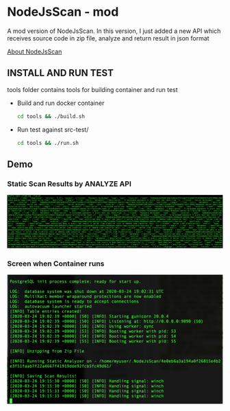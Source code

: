# NodeJsScan - mod
A mod version of NodeJsScan. In this version, I just added a new API which receives source code in zip file, analyze and return result in json format

[About NodeJsScan](https://github.com/ajinabraham/NodeJsScan)

## INSTALL AND RUN TEST

tools folder contains tools for building container and run test

* Build and run docker container

  ```bash
  cd tools && ./build.sh
  ```
  
* Run test against src-test/

  ```bash
  cd tools && ./run.sh
  ```

## Demo 

### Static Scan Results by ANALYZE API

![Static Scan Results by ANALYZE API](https://raw.githubusercontent.com/hoanhp/NodeJsScan/master/assets/Screen%20Shot%202020-03-25%20at%202.07.38%20AM.png)

### Screen when Container runs

![Screen when Docker run](https://raw.githubusercontent.com/hoanhp/NodeJsScan/master/assets/Screen%20Shot%202020-03-25%20at%202.15.32%20AM.png)
